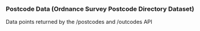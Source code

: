 ### Postcode Data (Ordnance Survey Postcode Directory Dataset)

Data points returned by the /postcodes and /outcodes API
